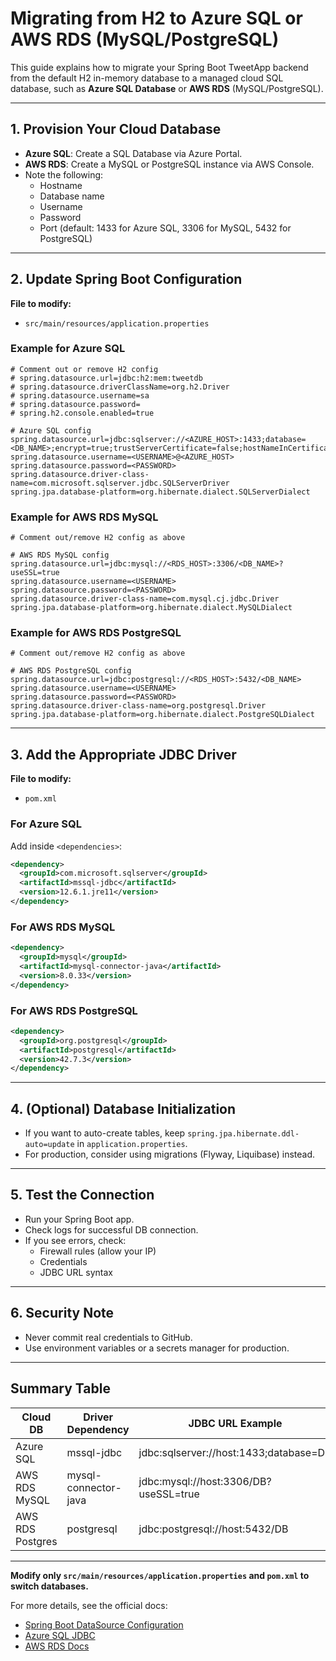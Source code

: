 # Migrating from H2 to Azure SQL or AWS RDS (MySQL/PostgreSQL)

This guide explains how to migrate your Spring Boot TweetApp backend from the default H2 in-memory database to a managed cloud SQL database, such as **Azure SQL Database** or **AWS RDS** (MySQL/PostgreSQL).

---

## 1. Provision Your Cloud Database

- **Azure SQL**: Create a SQL Database via Azure Portal.
- **AWS RDS**: Create a MySQL or PostgreSQL instance via AWS Console.
- Note the following:
  - Hostname
  - Database name
  - Username
  - Password
  - Port (default: 1433 for Azure SQL, 3306 for MySQL, 5432 for PostgreSQL)

---

## 2. Update Spring Boot Configuration

**File to modify:**
- `src/main/resources/application.properties`

### Example for Azure SQL
```properties
# Comment out or remove H2 config
# spring.datasource.url=jdbc:h2:mem:tweetdb
# spring.datasource.driverClassName=org.h2.Driver
# spring.datasource.username=sa
# spring.datasource.password=
# spring.h2.console.enabled=true

# Azure SQL config
spring.datasource.url=jdbc:sqlserver://<AZURE_HOST>:1433;database=<DB_NAME>;encrypt=true;trustServerCertificate=false;hostNameInCertificate=*.database.windows.net;loginTimeout=30;
spring.datasource.username=<USERNAME>@<AZURE_HOST>
spring.datasource.password=<PASSWORD>
spring.datasource.driver-class-name=com.microsoft.sqlserver.jdbc.SQLServerDriver
spring.jpa.database-platform=org.hibernate.dialect.SQLServerDialect
```

### Example for AWS RDS MySQL
```properties
# Comment out/remove H2 config as above

# AWS RDS MySQL config
spring.datasource.url=jdbc:mysql://<RDS_HOST>:3306/<DB_NAME>?useSSL=true
spring.datasource.username=<USERNAME>
spring.datasource.password=<PASSWORD>
spring.datasource.driver-class-name=com.mysql.cj.jdbc.Driver
spring.jpa.database-platform=org.hibernate.dialect.MySQLDialect
```

### Example for AWS RDS PostgreSQL
```properties
# Comment out/remove H2 config as above

# AWS RDS PostgreSQL config
spring.datasource.url=jdbc:postgresql://<RDS_HOST>:5432/<DB_NAME>
spring.datasource.username=<USERNAME>
spring.datasource.password=<PASSWORD>
spring.datasource.driver-class-name=org.postgresql.Driver
spring.jpa.database-platform=org.hibernate.dialect.PostgreSQLDialect
```

---

## 3. Add the Appropriate JDBC Driver

**File to modify:**
- `pom.xml`

### For Azure SQL
Add inside `<dependencies>`:
```xml
<dependency>
  <groupId>com.microsoft.sqlserver</groupId>
  <artifactId>mssql-jdbc</artifactId>
  <version>12.6.1.jre11</version>
</dependency>
```

### For AWS RDS MySQL
```xml
<dependency>
  <groupId>mysql</groupId>
  <artifactId>mysql-connector-java</artifactId>
  <version>8.0.33</version>
</dependency>
```

### For AWS RDS PostgreSQL
```xml
<dependency>
  <groupId>org.postgresql</groupId>
  <artifactId>postgresql</artifactId>
  <version>42.7.3</version>
</dependency>
```

---

## 4. (Optional) Database Initialization
- If you want to auto-create tables, keep `spring.jpa.hibernate.ddl-auto=update` in `application.properties`.
- For production, consider using migrations (Flyway, Liquibase) instead.

---

## 5. Test the Connection
- Run your Spring Boot app.
- Check logs for successful DB connection.
- If you see errors, check:
  - Firewall rules (allow your IP)
  - Credentials
  - JDBC URL syntax

---

## 6. Security Note
- Never commit real credentials to GitHub.
- Use environment variables or a secrets manager for production.

---

## Summary Table
| Cloud DB     | Driver Dependency         | JDBC URL Example                                   | Hibernate Dialect               |
|--------------|--------------------------|----------------------------------------------------|---------------------------------|
| Azure SQL    | mssql-jdbc               | jdbc:sqlserver://host:1433;database=DB             | SQLServerDialect                |
| AWS RDS MySQL| mysql-connector-java     | jdbc:mysql://host:3306/DB?useSSL=true              | MySQLDialect                    |
| AWS RDS Postgres| postgresql            | jdbc:postgresql://host:5432/DB                     | PostgreSQLDialect               |

---

**Modify only `src/main/resources/application.properties` and `pom.xml` to switch databases.**

For more details, see the official docs:
- [Spring Boot DataSource Configuration](https://docs.spring.io/spring-boot/docs/current/reference/html/application-properties.html#application-properties-data)
- [Azure SQL JDBC](https://learn.microsoft.com/en-us/sql/connect/jdbc/building-the-connection-url)
- [AWS RDS Docs](https://docs.aws.amazon.com/AmazonRDS/latest/UserGuide/CHAP_GettingStarted.html)
